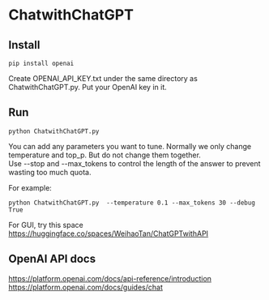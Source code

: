 # ChatwithChatGPT

## Install
```
pip install openai
```
Create OPENAI_API_KEY.txt under the same directory as ChatwithChatGPT.py. 
Put your OpenAI key in it.

## Run 
```
python ChatwithChatGPT.py 
```

You can add any parameters you want to tune. Normally we only change temperature and top_p. But do not change them together.  
Use --stop and --max_tokens to control the length of the answer to prevent wasting too much quota.  

For example:
```
python ChatwithChatGPT.py  --temperature 0.1 --max_tokens 30 --debug True
```

For GUI, try this space https://huggingface.co/spaces/WeihaoTan/ChatGPTwithAPI

## OpenAI API docs
https://platform.openai.com/docs/api-reference/introduction  
https://platform.openai.com/docs/guides/chat